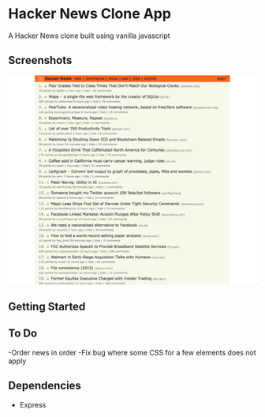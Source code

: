 # Hacker News Clone App

A Hacker News clone built using vanilla javascript

## Screenshots

!["HomePage"](https://github.com/ckrac/Hacker-News-Clone/blob/master/docs/HackerClone.png?raw=true)

## Getting Started

## To Do

-Order news in order
-Fix bug where some CSS for a few elements does not apply

## Dependencies

- Express
